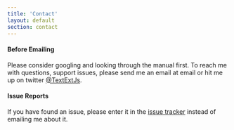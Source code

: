 ```yaml
---
title: 'Contact'
layout: default
section: contact
---
```

#### Before Emailing

Please consider googling and looking through the manual first. To reach me with questions, support issues, please send me an email at
<span class="email">email</span> or hit me up on twitter <a href="https://twitter.com/#!/TextExtJs">@TextExtJs</a>.

#### Issue Reports

If you have found an issue, please enter it in the [issue tracker](https://github.com/alexgorbatchev/jquery-textext/issues) instead of emailing me about it.

